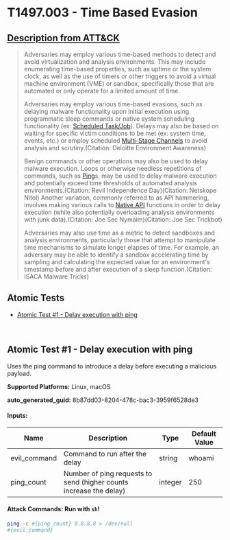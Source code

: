 # T1497.003 - Time Based Evasion
## [Description from ATT&CK](https://attack.mitre.org/techniques/T1497/003)
<blockquote>

Adversaries may employ various time-based methods to detect and avoid virtualization and analysis environments. This may include enumerating time-based properties, such as uptime or the system clock, as well as the use of timers or other triggers to avoid a virtual machine environment (VME) or sandbox, specifically those that are automated or only operate for a limited amount of time.

Adversaries may employ various time-based evasions, such as delaying malware functionality upon initial execution using programmatic sleep commands or native system scheduling functionality (ex: [Scheduled Task/Job](https://attack.mitre.org/techniques/T1053)). Delays may also be based on waiting for specific victim conditions to be met (ex: system time, events, etc.) or employ scheduled [Multi-Stage Channels](https://attack.mitre.org/techniques/T1104) to avoid analysis and scrutiny.(Citation: Deloitte Environment Awareness)

Benign commands or other operations may also be used to delay malware execution. Loops or otherwise needless repetitions of commands, such as [Ping](https://attack.mitre.org/software/S0097)s, may be used to delay malware execution and potentially exceed time thresholds of automated analysis environments.(Citation: Revil Independence Day)(Citation: Netskope Nitol) Another variation, commonly referred to as API hammering, involves making various calls to [Native API](https://attack.mitre.org/techniques/T1106) functions in order to delay execution (while also potentially overloading analysis environments with junk data).(Citation: Joe Sec Nymaim)(Citation: Joe Sec Trickbot)

Adversaries may also use time as a metric to detect sandboxes and analysis environments, particularly those that attempt to manipulate time mechanisms to simulate longer elapses of time. For example, an adversary may be able to identify a sandbox accelerating time by sampling and calculating the expected value for an environment's timestamp before and after execution of a sleep function.(Citation: ISACA Malware Tricks)

</blockquote>

## Atomic Tests

- [Atomic Test #1 - Delay execution with ping](#atomic-test-1---delay-execution-with-ping)


<br/>

## Atomic Test #1 - Delay execution with ping
Uses the ping command to introduce a delay before executing a malicious payload.

**Supported Platforms:** Linux, macOS


**auto_generated_guid:** 8b87dd03-8204-478c-bac3-3959f6528de3





#### Inputs:
| Name | Description | Type | Default Value |
|------|-------------|------|---------------|
| evil_command | Command to run after the delay | string | whoami|
| ping_count | Number of ping requests to send (higher counts increase the delay) | integer | 250|


#### Attack Commands: Run with `sh`! 


```sh
ping -c #{ping_count} 8.8.8.8 > /dev/null
#{evil_command}
```






<br/>
